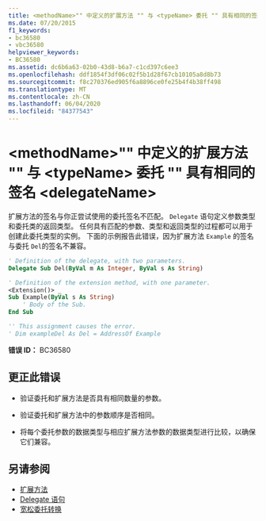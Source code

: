 ```yaml
---
title: <methodName>"" 中定义的扩展方法 "" 与 <typeName> 委托 "" 具有相同的签名 <delegateName>
ms.date: 07/20/2015
f1_keywords:
- bc36580
- vbc36580
helpviewer_keywords:
- BC36580
ms.assetid: dc6b6a63-02b0-43d8-b6a7-c1cd397c6ee3
ms.openlocfilehash: ddf1854f3df06c02f5b1d28f67cb10105a8d8b73
ms.sourcegitcommit: f8c270376ed905f6a8896ce0fe25b4f4b38ff498
ms.translationtype: MT
ms.contentlocale: zh-CN
ms.lasthandoff: 06/04/2020
ms.locfileid: "84377543"
---
```

# <a name="extension-method-methodname-defined-in-typename-does-not-have-the-same-signature-as-delegate-delegatename"></a>\<methodName>"" 中定义的扩展方法 "" 与 \<typeName> 委托 "" 具有相同的签名 \<delegateName>
扩展方法的签名与你正尝试使用的委托签名不匹配。 `Delegate` 语句定义参数类型和委托类的返回类型。 任何具有匹配的参数、类型和返回类型的过程都可以用于创建此委托类型的实例。 下面的示例报告此错误，因为扩展方法 `Example` 的签名与委托 `Del`的签名不兼容。  
  
```vb  
' Definition of the delegate, with two parameters.  
Delegate Sub Del(ByVal m As Integer, ByVal s As String)  
```  
  
```vb  
' Definition of the extension method, with one parameter.  
<Extension()> _  
Sub Example(ByVal s As String)  
    ' Body of the Sub.  
End Sub  
```  
  
```vb  
'' This assignment causes the error.  
' Dim exampleDel As Del = AddressOf Example  
```  
  
 **错误 ID：** BC36580  
  
## <a name="to-correct-this-error"></a>更正此错误  
  
- 验证委托和扩展方法是否具有相同数量的参数。  
  
- 验证委托和扩展方法中的参数顺序是否相同。  
  
- 将每个委托参数的数据类型与相应扩展方法参数的数据类型进行比较，以确保它们兼容。  
  
## <a name="see-also"></a>另请参阅

- [扩展方法](../programming-guide/language-features/procedures/extension-methods.md)
- [Delegate 语句](../language-reference/statements/delegate-statement.md)
- [宽松委托转换](../programming-guide/language-features/delegates/relaxed-delegate-conversion.md)
